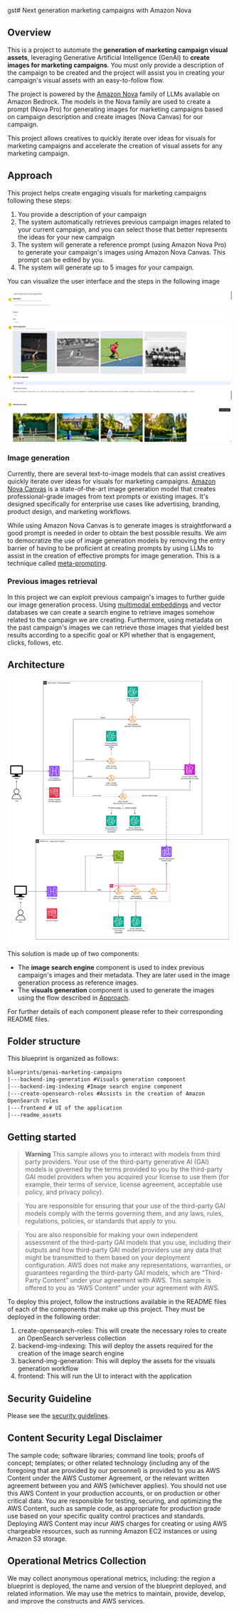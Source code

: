 gst# Next generation marketing campaigns with Amazon Nova 

## Overview

This is a project to automate the **generation of marketing campaign visual assets**, leveraging Generative Artificial Intelligence (GenAI) to **create images for marketing campaigns**. You must only provide a description of the campaign to be created and the project will assist you in creating your campaign's visual assets with an easy-to-follow flow.

The project is powered by the [Amazon Nova](https://aws.amazon.com/es/ai/generative-ai/nova/) family of LLMs available on Amazon Bedrock. The models in the Nova family are used to create a prompt (Nova Pro) for generating images for marketing campaigns based on campaign description and create images (Nova Canvas) for our campaign.

This project allows creatives to quickly iterate over ideas for visuals for marketing campaigns and accelerate the creation of visual assets for any marketing campaign.

## Approach

This project helps create engaging visuals for marketing campaigns following these steps:

1. You provide a description of your campaign
2. The system automatically retrieves previous campaign images related to your current campaign, and you can select those that better represents the ideas for your new campaign
3. The system will generate a reference prompt (using Amazon Nova Pro) to generate your campaign's images using Amazon Nova Canvas. This prompt can be edited by you.
4. The system will generate up to 5 images for your campaign.

You can visualize the user interface and the steps in the following image

![img_generation_flow](./readme_assets/marketing_campaigns_flow.png)

### Image generation

Currently, there are several text-to-image models that can assist creatives quickly iterate over ideas for visuals for marketing campaigns. [Amazon Nova Canvas](https://aws.amazon.com/es/ai/generative-ai/nova/creative/) is a state-of-the-art image generation model that creates professional-grade images from text prompts or existing images. It's designed specifically for enterprise use cases like advertising, branding, product design, and marketing workflows.

While using Amazon Nova Canvas is to generate images is straightforward a good prompt is needed in order to obtain the best possible results. We aim to democratize the use of image generation models by removing the entry barrier of having to be proficient at creating prompts by using LLMs to assist in the creation of effective prompts for image generation. This is a technique called [meta-prompting](https://cobusgreyling.medium.com/meta-prompting-a-practical-guide-to-optimising-prompts-automatically-c0a071f4b664).

### Previous images retrieval

In this project we can exploit previous campaign's images to further guide our image generation process. Using [multimodal embeddings](https://towardsdatascience.com/multimodal-embeddings-an-introduction-5dc36975966f/) and vector databases we can create a search engine to retrieve images somehow related to the campaign we are creating. Furthermore, using metadata on the past campaign's images we can retrieve those images that yielded best results according to a specific goal or KPI whether that is engagement, clicks, follows, etc.

## Architecture

![architecture](readme_assets/architecture_full.png)

This solution is made up of two components:

* The **image search engine** component is used to index previous campaign's images and their metadata. They are later used in the image generation process as reference images.
* The **visuals generation** component is used to generate the images using the flow described in [Approach](#approach).

For further details of each component please refer to their corresponding README files.

## Folder structure

This blueprint is organized as follows:

```
blueprints/genai-marketing-campaigns
|---backend-img-generation #Visuals generation component
|---backend-img-indexing #Image search engine component
|---create-opensearch-roles #Assists in the creation of Amazon OpenSearch roles 
|---frontend # UI of the application
|---readme_assets
```

## Getting started

> **Warning**
> This sample allows you to interact with models from third party providers. Your use of the third-party generative AI (GAI) models is governed by the terms provided to you by the third-party GAI model providers when you acquired your license to use them (for example, their terms of service, license agreement, acceptable use policy, and privacy policy).

> You are responsible for ensuring that your use of the third-party GAI models comply with the terms governing them, and any laws, rules, regulations, policies, or standards that apply to you.

> You are also responsible for making your own independent assessment of the third-party GAI models that you use, including their outputs and how third-party GAI model providers use any data that might be transmitted to them based on your deployment configuration. AWS does not make any representations, warranties, or guarantees regarding the third-party GAI models, which are “Third-Party Content” under your agreement with AWS. This sample is offered to you as “AWS Content” under your agreement with AWS.

To deploy this project, follow the instructions available in the README files of each of the components that make up this project. They must be deployed in the following order:

1. create-opensearch-roles: This will create the necessary roles to create an OpenSearch serverless collection
2. backend-img-indexing: This will deploy the assets required for the creation of the image search engine
3. backend-img-generation: This will deploy the assets for the visuals generation workflow
4. frontend: This will run the UI to interact with the application

## Security Guideline
Please see the [security guidelines](readme_assets/security.md#security).

## Content Security Legal Disclaimer
The sample code; software libraries; command line tools; proofs of concept; templates; or other related technology (including any of the foregoing that are provided by our personnel) is provided to you as AWS Content under the AWS Customer Agreement, or the relevant written agreement between you and AWS (whichever applies). You should not use this AWS Content in your production accounts, or on production or other critical data. You are responsible for testing, securing, and optimizing the AWS Content, such as sample code, as appropriate for production grade use based on your specific quality control practices and standards. Deploying AWS Content may incur AWS charges for creating or using AWS chargeable resources, such as running Amazon EC2 instances or using Amazon S3 storage.

## Operational Metrics Collection
We may collect anonymous operational metrics, including: the region a blueprint is deployed, the name and version of the blueprint deployed, and related information. We may use the metrics to maintain, provide, develop, and improve the constructs and AWS services.
